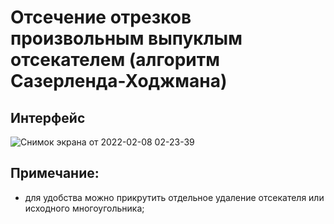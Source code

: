 # Отсечение отрезков произвольным выпуклым отсекателем (алгоритм Сазерленда-Ходжмана)

## Интерфейс

![Снимок экрана от 2022-02-08 02-23-39](https://user-images.githubusercontent.com/83313206/152889083-83dd4bde-6b0f-47b5-bee2-7fd395518713.png)


## Примечание:
* для удобства можно прикрутить отдельное удаление отсекателя или исходного многоугольника;
